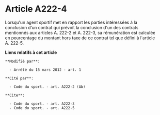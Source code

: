 # Article A222-4

Lorsqu'un agent sportif met en rapport les parties intéressées à la conclusion d'un contrat qui prévoit la conclusion d'un
des contrats mentionnés aux articles A. 222-2 et A. 222-3, sa rémunération est calculée en pourcentage du montant hors taxe
de ce contrat tel que défini à l'article A. 222-5.

**Liens relatifs à cet article**

	**Modifié par**:

	  - Arrêté du 15 mars 2012 - art. 1

	**Cité par**:

	  - Code du sport. - art. A222-2 (Ab)

	**Cite**:

	  - Code du sport. - art. A222-3
	  - Code du sport. - art. A222-5
